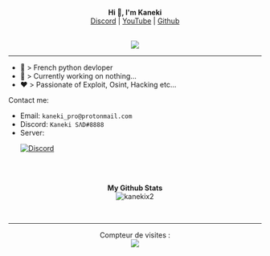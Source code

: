 <p align='center'>
  <b>Hi 👋, I'm Kaneki</b><br>
  <a href="https://discord.gg/bdUM6SbEpJ">Discord</a> |
  <a href="https://www.youtube.com/channel/UC-XII5SSqbMOF1UX3N0Gl8g">YouTube</a> |
  <a href="https://github.com/KanekiX2">Github</a>
</p>

<p align="center"><br>
  <a href="https://github.com/KanekiX2">
    <img src="https://discord.c99.nl/widget/theme-4/789071575420370975.png"/>
     </a>
</p>

--- 


- 🐍 > French python devloper
- 🔭 > Currently working on nothing...
- ❤️ > Passionate of Exploit, Osint, Hacking etc...


Contact me:
- Email: `kaneki_pro@protonmail.com`
- Discord: `Kaneki SΛD#8888`
- Server: <p><a href="https://discord.gg/bdUM6SbEpJ" target="_blank" rel="nofollow noopener"><img src="https://discordapp.com/api/guilds/814113746947538974/widget.png?style=banner2" alt="Discord" /></a></p>

<br><br>
<p align="center">
	<b>My Github Stats</b><br>
    <img align="center" src="https://github-readme-stats.vercel.app/api?username=kanekix2&show_icons=true&theme=synthwave&line_height=22" alt="kanekix2" />
</p>


<p>&nbsp;</p>    

---  

<p align="center"> 
  Compteur de visites :<br>
  <img src="https://profile-counter.glitch.me/KanekiX2/count.svg" />
</p>
